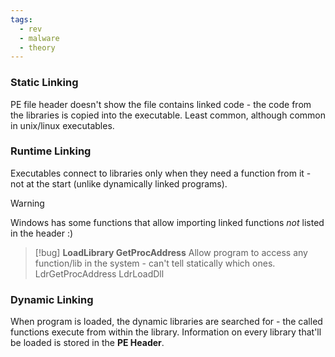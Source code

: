 ```yaml
---
tags:
  - rev
  - malware
  - theory
---
```

### Static Linking
PE file header doesn't show the file contains linked code - the code from the libraries is copied into the executable.
Least common, although common in unix/linux executables.

### Runtime Linking
Executables connect to libraries only when they need a function from it - not at the start (unlike dynamically linked programs).

>[!warning] 
>Windows has some functions that allow importing linked functions *not* listed in the header :)
>>[!bug]
>>**LoadLibrary
>>GetProcAddress**
>>	Allow program to access any function/lib in the system - can't tell statically which ones.
>>LdrGetProcAddress
>>LdrLoadDll

### Dynamic Linking
When program is loaded, the dynamic libraries are searched for - the called functions execute from within the library.
Information on every library that'll be loaded is stored in the **PE Header**.
